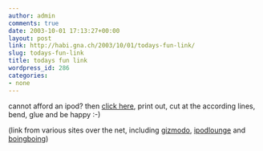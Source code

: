 ```yaml
---
author: admin
comments: true
date: 2003-10-01 17:13:27+00:00
layout: post
link: http://habi.gna.ch/2003/10/01/todays-fun-link/
slug: todays-fun-link
title: todays fun link
wordpress_id: 286
categories:
- none
---
```


cannot afford an ipod?
then [click here](http://www.mijnkopthee.nl/images/cheap_ipod.jpg), print out, cut at the according lines, bend, glue and be happy :-)

(link from various sites over the net, including [gizmodo](http://www.gizmodo.com/), [ipodlounge](http://www.ipodlounge.com/) and [boingboing](http://boingboing.net/))
